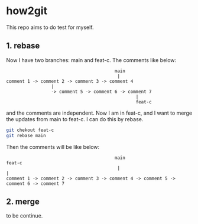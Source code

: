 # how2git

This repo aims to do test for myself.

## 1. rebase

Now I have two branches: main and feat-c. The comments like below:

```text
                                         main
                                          |
comment 1 -> comment 2 -> comment 3 -> comment 4
                 |
                 -> comment 5 -> comment 6 -> comment 7
                                                 |
                                                 feat-c
```

and the comments are independent. Now I am in feat-c, and I want to merge the updates from main to feat-c. I can do this by rebase.

```bash
git chekout feat-c
git rebase main
```

Then the comments will be like below:

```text
                                         main                                  feat-c
                                          |                                      |
comment 1 -> comment 2 -> comment 3 -> comment 4 -> comment 5 -> comment 6 -> comment 7
```

## 2. merge

to be continue.
